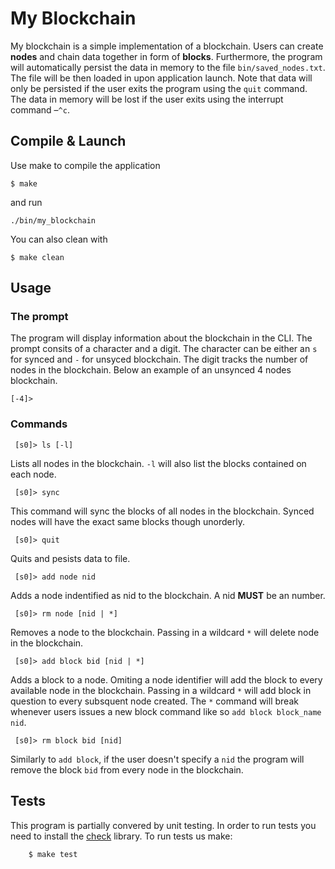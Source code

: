 # My Blockchain
My blockchain is a simple implementation of a blockchain. Users can create **nodes** and chain data together in form of **blocks**. Furthermore, the program will automatically persist the data in memory to the file `bin/saved_nodes.txt`. The file will be then loaded in upon application launch. Note that data will only be persisted if the user exits the program using the `quit` command. The data in memory will be lost if the user exits using the interrupt command –`^c`.

## Compile & Launch

Use make to compile the application

    $ make

and run

    ./bin/my_blockchain

You can also clean with

    $ make clean

## Usage

### 

### The prompt

The program will display information about the blockchain in the CLI. The prompt consits of a character and a digit. The character can be either an `s` for synced and `-` for unsyced blockchain. The digit tracks the number of nodes in the blockchain. Below an example of an unsynced 4 nodes blockchain.

    [-4]> 

### Commands

     [s0]> ls [-l]

Lists all nodes in the blockchain. `-l` will also list the blocks contained on each node.

     [s0]> sync

This command will sync the blocks of all nodes in the blockchain. Synced nodes will have the exact same blocks though unorderly.

     [s0]> quit 

Quits and pesists data to file.

     [s0]> add node nid 

Adds a node indentified as nid to the blockchain. A nid **MUST** be an number.

     [s0]> rm node [nid | *]

Removes a node to the blockchain. Passing in a wildcard `*` will delete node in the blockchain.

     [s0]> add block bid [nid | *] 

Adds a block to a node. Omiting a node identifier will add the block to every available node in the blockchain. Passing in a wildcard `*` will add block in question to every subsquent node created. The `*` command will break whenever users issues a new block command like so `add block block_name nid`.

     [s0]> rm block bid [nid]

Similarly to `add block`, if the user doesn't specify a `nid` the program will remove the block `bid` from every node in the blockchain. 

## Tests

This program is partially convered by unit testing. In order to run tests you need to install the [check](https://libcheck.github.io/check/) library. To run tests us make:

        $ make test
